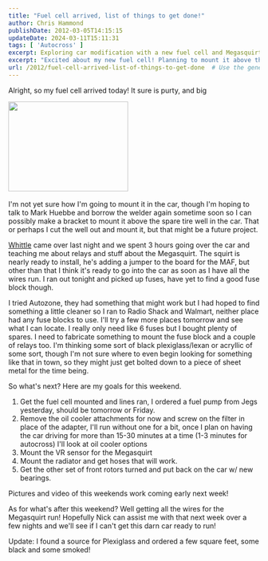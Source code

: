 ```yaml
---
title: "Fuel cell arrived, list of things to get done!"
author: Chris Hammond
publishDate: 2012-03-05T14:15:15
updateDate: 2024-03-11T15:11:31
tags: [ 'Autocross' ]
excerpt: Exploring car modification with a new fuel cell and Megasquirt installation. Follow the process of installing, wiring, and sourcing parts.
excerpt: "Excited about my new fuel cell! Planning to mount it above the spare tire well. Next, installing the Megasquirt and fuse block. Stay tuned for updates!"
url: /2012/fuel-cell-arrived-list-of-things-to-get-done  # Use the generated URL with year
---
```

<p>Alright, so my fuel cell arrived today! It sure is purty, and big</p> <p><a href="https://www.flickr.com/photos/chammond/533611292/"><img height="180" alt="" width="240" src="https://farm2.static.flickr.com/1378/533611292_1ac9563345_m.jpg" /></a>&nbsp;</p> <p>I'm not yet sure how I'm going to mount it in the car, though I'm hoping to talk to&nbsp;Mark Huebbe and borrow the welder again sometime soon so I can possibly make a bracket to mount it above the spare tire well in the car. That or perhaps I cut the well out and mount it, but that might be a future project.</p> <p><a href="https://www.v8efi.com">Whittle</a> came over last night and we spent 3 hours going over the car and teaching me about relays and stuff about the Megasquirt. The squirt is nearly ready to install, he's adding a jumper to the board for the MAF, but other than that I think it's ready to go into the car as soon as I have all the wires run. I ran out tonight and picked up fuses, have yet to find a good fuse block though.</p> <p>I tried Autozone, they had something that might work but I had hoped to find something a little cleaner so I ran to Radio Shack and Walmart, neither place had any fuse blocks to use. I'll try a few more places tomorrow and see what I can locate. I really only need like 6 fuses but I bought plenty of spares. I need to fabricate something to mount the fuse block and a couple of relays too. I'm thinking some sort of black plexiglass/lexan or acryllic of some sort, though I'm not sure where to even begin looking for something like that in town, so they might just get bolted down to a piece of sheet metal for the time being.</p> <p>So what's next? Here are my goals for this weekend.</p> <ol>     <li>Get the fuel cell mounted and lines ran, I ordered a fuel pump from Jegs yesterday, should be tomorrow or Friday.</li>     <li>Remove the oil cooler attachments for now and screw on the filter in place of the adapter, I'll run without one for a bit, once I plan on having the car driving for more than 15-30 minutes at a time (1-3 minutes for autocross) I'll look at oil cooler options</li>     <li>Mount the VR sensor for the Megasquirt</li>     <li>Mount the radiator and get hoses that will work.</li>     <li>Get the other set of front rotors turned and put back on the car w/ new bearings.</li> </ol> <p>Pictures and video of this weekends work coming early next week!</p> <p>As for what's after this weekend? Well getting all the wires for the Megasquirt run! Hopefully Nick can assist me with that next week over a few nights and we'll see if I can't get this darn car ready to run!</p> <p>Update: I found a source for Plexiglass and ordered a few square feet, some black and some smoked!</p>

